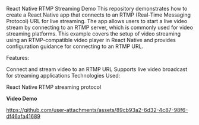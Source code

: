 React Native RTMP Streaming Demo
This repository demonstrates how to create a React Native app that connects to an RTMP (Real-Time Messaging Protocol) URL for live streaming. The app allows users to start a live video stream by connecting to an RTMP server, which is commonly used for video streaming platforms. This example covers the setup of video streaming using an RTMP-compatible video player in React Native and provides configuration guidance for connecting to an RTMP URL.

Features:

Connect and stream video to an RTMP URL
Supports live video broadcast for streaming applications
Technologies Used:

React Native
RTMP streaming protocol

**Video Demo**

https://github.com/user-attachments/assets/89cb93a2-6d32-4c87-98f6-df46afa41689
